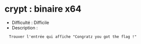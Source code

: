 # crypt : binaire x64

  + Difficulté :  Difficile
  + Description : 
```
  Trouver l'entrée qui affiche "Congratz you got the flag !"
```
